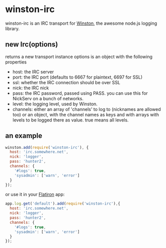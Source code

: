 winston-irc
===========
winston-irc is an IRC transport for [Winston], the awesome node.js logging library.

new Irc(options)
----------------
returns a new transport instance
options is an object with the following properties
 * host: the IRC server
 * port: the IRC port (defaults to 6667 for plaintext, 6697 for SSL)
 * ssl: whether the IRC connection should be over SSL
 * nick: the IRC nick
 * pass: the IRC password, passed using PASS. you can use this for NickServ on a bunch of networks.
 * level: the logging level, used by Winston.
 * channels: either an array of 'channels' to log to (nicknames are allowed too) or an object, with the channel names as keys and with arrays with levels to be logged there as value. true means all levels.

an example
----------

```javascript
winston.add(require('winston-irc'), {
  host: 'irc.somewhere.net',
  nick: 'logger',
  pass: 'hunter2',
  channels: {
    '#logs': true,
    'sysadmin': ['warn', 'error']
  }
});
```

or use it in your [Flatiron] app:

```javascript
app.log.get('default').add(require('winston-irc'),{
  host: 'irc.somewhere.net',
  nick: 'logger',
  pass: 'hunter2',
  channels: {
    '#logs': true,
    'sysadmin': ['warn', 'error']
  }
});
```

[Winston]: https://github.com/flatiron/winston
[Flatiron]: http://flatironjs.org/
